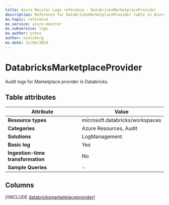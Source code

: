 ```yaml
---
title: Azure Monitor Logs reference - DatabricksMarketplaceProvider
description: Reference for DatabricksMarketplaceProvider table in Azure Monitor Logs.
ms.topic: reference
ms.service: azure-monitor
ms.subservice: logs
ms.author: orens
author: osalzberg
ms.date: 11/04/2024
---
```


# DatabricksMarketplaceProvider

Audit logs for Marketplace provider in Databricks.


## Table attributes

|Attribute|Value|
|---|---|
|**Resource types**|microsoft.databricks/workspaces|
|**Categories**|Azure Resources, Audit|
|**Solutions**| LogManagement|
|**Basic log**|Yes|
|**Ingestion-time transformation**|No|
|**Sample Queries**|-|



## Columns
  
[!INCLUDE [databricksmarketplaceprovider](~/reusable-content/ce-skilling/azure/includes/azure-monitor/reference/tables/databricksmarketplaceprovider-include.md)]
